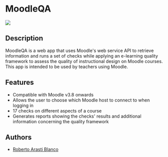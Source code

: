 # MoodleQA

![](https://github.com/RobertoArastiBlanco/MoodleQA/actions/workflows/maven.yml/badge.svg)

## Description

MoodleQA is a web app that uses Moodle's web service 
API to retrieve information and runs a set of checks
while applying an e-learning quality framework to
assess the quality of instructional design on 
Moodle courses. 
This app is intended to be used by 
teachers using Moodle.


## Features

- Compatible with Moodle v3.8 onwards
- Allows the user to choose which Moodle host to connect to when logging in
- 17 checks on different aspects of a course
- Generates reports showing the checks' results and additional information concerning the quality framework



## Authors

- [Roberto Arasti Blanco](https://www.github.com/RobertoArastiBlanco)

